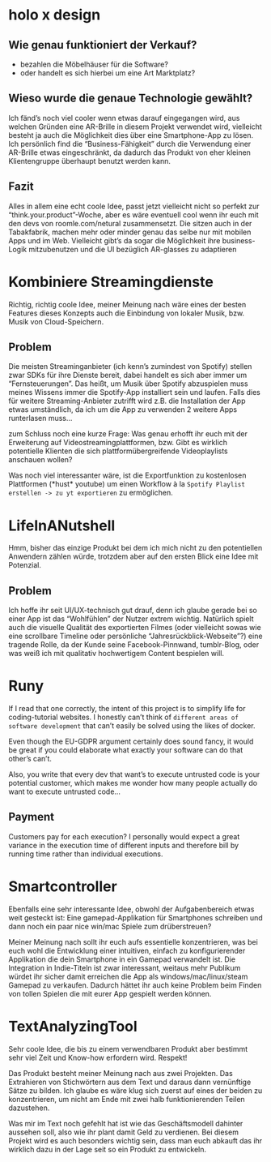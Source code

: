 
# holo x design
## Wie genau funktioniert der Verkauf?
- bezahlen die Möbelhäuser für die Software?
- oder handelt es sich hierbei um eine Art Marktplatz?
## Wieso wurde die genaue Technologie gewählt?
Ich fänd’s noch viel cooler wenn etwas darauf eingegangen wird, aus welchen Gründen eine AR-Brille in diesem Projekt verwendet wird, vielleicht besteht ja auch die Möglichkeit dies über eine Smartphone-App zu lösen. Ich persönlich find die “Business-Fähigkeit” durch die Verwendung einer AR-Brille etwas eingeschränkt, da dadurch das Produkt von eher kleinen Klientengruppe überhaupt benutzt werden kann.

## Fazit
Alles in allem eine echt coole Idee, passt jetzt vielleicht nicht so perfekt zur “think.your.product”-Woche, aber es wäre eventuell cool wenn ihr euch mit den devs von roomle.com/netural zusammensetzt. Die sitzen auch in der Tabakfabrik, machen mehr oder minder genau das selbe nur mit mobilen Apps und im Web. Vielleicht gibt’s da sogar die Möglichkeit ihre business-Logik mitzubenutzen und die UI bezüglich AR-glasses zu adaptieren

# Kombiniere Streamingdienste
Richtig, richtig coole Idee, meiner Meinung nach wäre eines der besten Features dieses Konzepts auch die Einbindung von lokaler Musik, bzw. Musik von Cloud-Speichern.
## Problem
Die meisten Streaminganbieter (ich kenn’s zumindest von Spotify) stellen zwar SDKs für ihre Dienste bereit, dabei handelt es sich aber immer um “Fernsteuerungen”. Das heißt, um Musik über Spotify abzuspielen muss meines Wissens immer die Spotify-App installiert sein und laufen. Falls dies für weitere Streaming-Anbieter zutrifft wird z.B. die Installation der App etwas umständlich, da ich um die App zu verwenden 2 weitere Apps runterlasen muss…

zum Schluss noch eine kurze Frage: Was genau erhofft ihr euch mit der Erweiterung auf Videostreamingplattformen, bzw. Gibt es wirklich potentielle Klienten die sich plattformübergreifende Videoplaylists anschauen wollen?

Was noch viel interessanter wäre, ist die Exportfunktion zu kostenlosen Plattformen (\*hust\* youtube) um einen Workflow à la `Spotify Playlist erstellen -> zu yt exportieren` zu ermöglichen.

# LifeInANutshell
Hmm, bisher das einzige Produkt bei dem ich mich nicht zu den potentiellen Anwendern zählen würde, trotzdem aber auf den ersten Blick eine Idee mit Potenzial.
## Problem
Ich hoffe ihr seit UI/UX-technisch gut drauf, denn ich glaube gerade bei so einer App ist das “Wohlfühlen” der Nutzer extrem wichtig. Natürlich spielt auch die visuelle Qualität des exportierten Filmes (oder vielleicht sowas wie eine scrollbare Timeline oder persönliche “Jahresrückblick-Webseite”?) eine tragende Rolle, da der Kunde seine Facebook-Pinnwand, tumblr-Blog, oder was weiß ich mit qualitativ hochwertigem Content bespielen will.

# Runy
If I read that one correctly, the intent of this project is to simplify life for coding-tutorial websites. I honestly can’t think of `different areas of software development` that can’t easily be solved using the likes of docker.

Even though the EU-GDPR argument certainly does sound fancy, it would be great if you could elaborate what exactly your software can do that other’s can’t.

Also, you write that every dev that want’s to execute untrusted code is your potential customer, which makes me wonder how many people actually do want to execute untrusted code…

## Payment
Customers pay for each execution? I personally would expect a great variance in the execution time of different inputs and therefore bill by running time rather than individual executions.

# Smartcontroller
Ebenfalls eine sehr interessante Idee, obwohl der Aufgabenbereich etwas weit gesteckt ist: Eine gamepad-Applikation für Smartphones schreiben und dann noch ein paar nice win/mac Spiele zum drüberstreuen?

Meiner Meinung nach sollt ihr euch aufs essentielle konzentrieren, was bei euch wohl die Entwicklung einer intuitiven, einfach zu konfigurierender Applikation die dein Smartphone in ein Gamepad verwandelt ist. Die Integration in Indie-Titeln ist zwar interessant, weitaus mehr Publikum würdet ihr sicher damit erreichen die App als windows/mac/linux/steam Gamepad zu verkaufen. Dadurch hättet ihr auch keine Problem beim Finden von tollen Spielen die mit eurer App gespielt werden können.

# TextAnalyzingTool
Sehr coole Idee, die bis zu einem verwendbaren Produkt aber bestimmt sehr viel Zeit und Know-how erfordern wird. Respekt!

Das Produkt besteht meiner Meinung nach aus zwei Projekten. Das Extrahieren von Stichwörtern aus dem Text und daraus dann vernünftige Sätze zu bilden. Ich glaube es wäre klug sich zuerst auf eines der beiden zu konzentrieren, um nicht am Ende mit zwei halb funktionierenden Teilen dazustehen.

Was mir im Text noch gefehlt hat ist wie das Geschäftsmodell dahinter aussehen soll, also wie ihr plant damit Geld zu verdienen.
Bei diesem Projekt wird es auch besonders wichtig sein, dass man euch abkauft das ihr wirklich dazu in der Lage seit so ein Produkt zu entwickeln.
